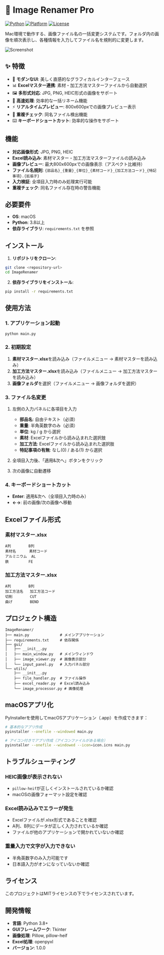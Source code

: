 # 📸 Image Renamer Pro

[![Python](https://img.shields.io/badge/Python-3.8+-blue.svg)](https://python.org)
[![Platform](https://img.shields.io/badge/Platform-macOS-lightgrey.svg)](https://www.apple.com/macos/)
[![License](https://img.shields.io/badge/License-MIT-green.svg)](LICENSE)

Mac環境で動作する、画像ファイル名の一括変更システムです。フォルダ内の画像を順次表示し、各種情報を入力してファイル名を規則的に変更します。

![Screenshot](https://via.placeholder.com/800x500/3b82f6/ffffff?text=Image+Renamer+Pro)

## ✨ 特徴

- 🎨 **モダンなUI**: 美しく直感的なグラフィカルインターフェース
- 📊 **Excelマスター連携**: 素材・加工方法マスターファイルから自動選択
- 🖼️ **多形式対応**: JPG, PNG, HEIC形式の画像をサポート
- 🚀 **高速処理**: 効率的な一括リネーム機能
- ⚡ **リアルタイムプレビュー**: 800x600pxでの画像プレビュー表示
- 🔄 **重複チェック**: 同名ファイル検出機能
- ⌨️ **キーボードショートカット**: 効率的な操作をサポート

## 機能

- **対応画像形式**: JPG, PNG, HEIC
- **Excel読み込み**: 素材マスター・加工方法マスターファイルの読み込み
- **画像プレビュー**: 最大800x600pxでの画像表示（アスペクト比維持）
- **ファイル名規則**: `{部品名}_{重量}_{単位}_{素材コード}_{加工方法コード}_{特記事項}.{拡張子}`
- **入力検証**: 全項目入力時のみ処理実行可能
- **重複チェック**: 同名ファイル存在時の警告機能

## 必要要件

- **OS**: macOS
- **Python**: 3.8以上
- **依存ライブラリ**: `requirements.txt` を参照

## インストール

1. **リポジトリをクローン**:
```bash
git clone <repository-url>
cd ImageRenamer
```

2. **依存ライブラリをインストール**:
```bash
pip install -r requirements.txt
```

## 使用方法

### 1. アプリケーション起動

```bash
python main.py
```

### 2. 初期設定

1. **素材マスター.xlsx**を読み込み（ファイルメニュー → 素材マスターを読み込み）
2. **加工方法マスター.xlsx**を読み込み（ファイルメニュー → 加工方法マスターを読み込み）
3. **画像フォルダ**を選択（ファイルメニュー → 画像フォルダを選択）

### 3. ファイル名変更

1. 左側の入力パネルに各項目を入力
   - **部品名**: 自由テキスト（必須）
   - **重量**: 半角英数字のみ（必須）
   - **単位**: kg / g から選択
   - **素材**: Excelファイルから読み込まれた選択肢
   - **加工方法**: Excelファイルから読み込まれた選択肢
   - **特記事項の有無**: なし(0) / ある(1) から選択

2. 全項目入力後、「適用&次へ」ボタンをクリック
3. 次の画像に自動遷移

### 4. キーボードショートカット

- **Enter**: 適用&次へ（全項目入力時のみ）
- **←→**: 前の画像/次の画像へ移動

## Excelファイル形式

### 素材マスター.xlsx
```
A列        B列
素材名      素材コード
アルミニウム  AL
鉄         FE
```

### 加工方法マスター.xlsx
```
A列        B列
加工方法名   加工方法コード
切削        CUT
曲げ        BEND
```

## プロジェクト構造

```
ImageRenamer/
├── main.py              # メインアプリケーション
├── requirements.txt     # 依存関係
├── gui/
│   ├── __init__.py
│   ├── main_window.py   # メインウィンドウ
│   ├── image_viewer.py  # 画像表示部分
│   └── input_panel.py   # 入力パネル部分
└── utils/
    ├── __init__.py
    ├── file_handler.py  # ファイル操作
    ├── excel_reader.py  # Excel読み込み
    └── image_processor.py # 画像処理
```

## macOSアプリ化

PyInstallerを使用してmacOSアプリケーション（.app）を作成できます：

```bash
# 基本的なアプリ作成
pyinstaller --onefile --windowed main.py

# アイコン付きでアプリ作成（アイコンファイルがある場合）
pyinstaller --onefile --windowed --icon=icon.icns main.py
```

## トラブルシューティング

### HEIC画像が表示されない
- `pillow-heif`が正しくインストールされているか確認
- macOSの画像フォーマット設定を確認

### Excel読み込みでエラーが発生
- Excelファイルが.xlsx形式であることを確認
- A列、B列にデータが正しく入力されているか確認
- ファイルが他のアプリケーションで開かれていないか確認

### 重量入力で文字が入力できない
- 半角英数字のみ入力可能です
- 日本語入力がオンになっていないか確認

## ライセンス

このプロジェクトはMITライセンスの下でライセンスされています。

## 開発情報

- **言語**: Python 3.8+
- **GUIフレームワーク**: Tkinter
- **画像処理**: Pillow, pillow-heif
- **Excel処理**: openpyxl
- **バージョン**: 1.0.0